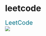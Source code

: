 # leetcode

<style>
	.link
		{
			font-size: 20px;
			text-decoration: none;
			color: rgb(0, 113, 133);
		}
</style>
<div>
	<a class="link" href="https://leetcode.com/niboukha/" target="_blank">
	LeetCode
</a>

</div>
<div
style="width=100%;" align="center">
	<img style="display:block; width=100%;" align="center" src="https://leetcard.jacoblin.cool/niboukha?ext=heatmap"
/>
</div>
